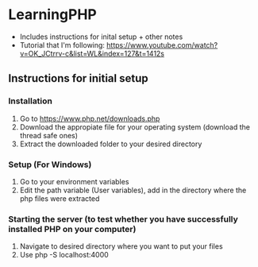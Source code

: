 # LearningPHP
* Includes instructions for inital setup + other notes
* Tutorial that I'm following: https://www.youtube.com/watch?v=OK_JCtrrv-c&list=WL&index=127&t=1412s

## Instructions for initial setup
### Installation
1. Go to https://www.php.net/downloads.php
2. Download the appropiate file for your operating system (download the thread safe ones)
3. Extract the downloaded folder to your desired directory

### Setup (For Windows)
1. Go to your environment variables
2. Edit the path variable (User variables), add in the directory where the php files were extracted

### Starting the server (to test whether you have successfully installed PHP on your computer)
1. Navigate to desired directory where you want to put your files
2. Use php -S localhost:4000
